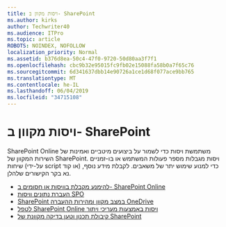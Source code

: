 ```yaml
---
title: ויסות מקוון ב- SharePoint
ms.author: kirks
author: Techwriter40
ms.audience: ITPro
ms.topic: article
ROBOTS: NOINDEX, NOFOLLOW
localization_priority: Normal
ms.assetid: b376d8ea-50c4-47f0-9720-50d80aa3f7f1
ms.openlocfilehash: cbc9b32e95015fc9fb02e15088fa58b0a7f65c76
ms.sourcegitcommit: 6d341637dbb14e90726a1ce1d68f077ace9bb765
ms.translationtype: MT
ms.contentlocale: he-IL
ms.lasthandoff: 06/04/2019
ms.locfileid: "34715108"
---
```

# <a name="sharepoint-online-throttling"></a>ויסות מקוון ב- SharePoint

<p>SharePoint Online משתמשת ויסות כדי לשמור על ביצועים מיטביים ואמינות של השירות המקוון של SharePoint. ויסות מגבלות מספר פעולות המשתמש או בו-זמניים שיחות (על-ידי script או קוד) כדי למנוע שימוש יתר של משאבים. לקבלת מידע נוסף, נא בקר הקישורים שלהלן.</p> <ul> <li style="font-weight: 400;"><a href="https://docs.microsoft.com/en-us/sharepoint/dev/general-development/how-to-avoid-getting-throttled-or-blocked-in-sharepoint-online">להימנע מקבלת בוויסות או חסומים ב- SharePoint Online</a></li> <li style="font-weight: 400;"><a href="https://blogs.technet.microsoft.com/sposupport/2017/08/12/data-migration-and-spo-service-throttling/">העברת נתונים וויסות SPO</a>&nbsp;</li> <li style="font-weight: 400;"><a href="https://docs.microsoft.com/en-us/sharepointmigration/sharepoint-online-and-onedrive-migration-speed">SharePoint במצב מקוון ומהירות ההעברה OneDrive</a>&nbsp;</li> <li style="font-weight: 400;"><a href="https://docs.microsoft.com/en-us/sharepoint/dev/solution-guidance/handle-sharepoint-online-throttling-by-using-exponential-back-off">לטפל SharePoint Online ויסות באמצעות מעריכי ויתור</a>&nbsp;</li> <li style="font-weight: 400;"><a href="https://support.office.com/en-us/article/Capacity-planning-and-load-testing-SharePoint-Online-c932bd9b-fb9a-47ab-a330-6979d03688c0">קיבולת תכנון וטען בדיקה מקוונת של SharePoint</a></li> </ul> <p>&nbsp;</p>

